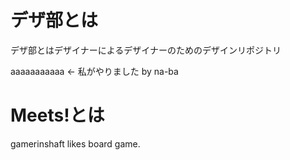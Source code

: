 # デザ部とは

デザ部とはデザイナーによるデザイナーのためのデザインリポジトリ

aaaaaaaaaaa ← 私がやりました by na-ba

# Meets!とは

gamerinshaft likes board game.